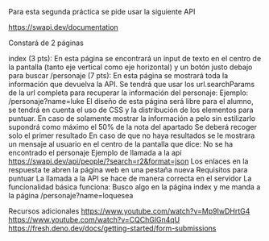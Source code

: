 Para esta segunda práctica se pide usar la siguiente API



https://swapi.dev/documentation



Constará de 2 páginas



index (3 pts): En esta página se encontrará un input de texto en el centro de la pantalla (tanto eje vertical como eje horizontal) y un botón justo debajo para buscar
/personaje (7 pts): En esta página se mostrará toda la información que devuelva la API. Se tendrá que usar los url.searchParams de la url completa para recuperar la información del personaje:
Ejemplo: /personaje?name=luke
El diseño de esta página será libre para el alumno, se tendrá en cuenta el uso de CSS y la distribución de los elementos para puntuar. En caso de solamente mostrar la información a pelo sin estilizarlo supondrá como máximo el 50% de la nota del apartado
Se deberá recoger solo el primer resultado
En caso de que no haya resultados se le mostrara un mensaje al usuario en el centro de la pantalla que dice:
No se ha encontrado el personaje
Ejemplo de llamada a la api
https://swapi.dev/api/people/?search=r2&format=json
Los enlaces en la respuesta te abren la página web en una pestaña nueva
Requisitos para puntuar
La llamada a la API se hace de manera correcta en el servidor
La funcionalidad básica funciona:
Busco algo en la página index y me manda a la página /personaje?name=loquesea


Recursos adicionales
https://www.youtube.com/watch?v=Mp9IwDHrtG4
https://www.youtube.com/watch?v=CQChGlGn4qU
https://fresh.deno.dev/docs/getting-started/form-submissions
